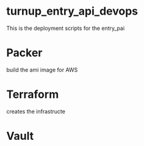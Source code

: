 # turnup_entry_api_devops
This is the deployment scripts for the entry_pai

# Packer
build the ami image for AWS

# Terraform
creates the infrastructe

# Vault
